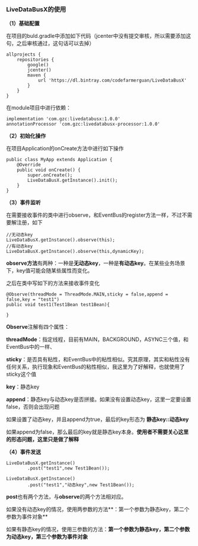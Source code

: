 ### **LiveDataBusX的使用**
**（1）基础配置**

在项目的buld.gradle中添加如下代码（jcenter中没有提交审核，所以需要添加这句，之后审核通过，这句话可以去掉）

    allprojects {
        repositories {
            google()
            jcenter()
            maven {
                url 'https://dl.bintray.com/codefarmerguan/LiveDataBusX'
            }
        }
    }
在module项目中进行依赖：

    implementation 'com.gzc:livedatabusx:1.0.0'
    annotationProcessor 'com.gzc:livedatabusx-processor:1.0.0'

**（2）初始化操作**

在项目Application的onCreate方法中进行如下操作

    public class MyApp extends Application {
        @Override
        public void onCreate() {
            super.onCreate();
            LiveDataBusX.getInstance().init();
        }
    }

**（3）事件监听**

在需要接收事件的类中进行observe，和EventBus的register方法一样，不过不需要解注册，如下

    //无动态key
    LiveDataBusX.getInstance().observe(this);
    //有动态key
    LiveDataBusX.getInstance().observe(this,dynamicKey);

**observe方法**有两种：一种是**无动态key**，一种是**有动态key**。在某些业务场景下，key值可能会随某些属性而变化。

之后在类中写如下的方法来接收事件变化

    @Observe(threadMode = ThreadMode.MAIN,sticky = false,append = false,key = "test1")
    public void test1(Test1Bean test1Bean){

    }
**Observe**注解有四个属性：

**threadMode**：指定线程，目前有MAIN，BACKGROUND，ASYNC三个值，和EventBus中的一样、

**sticky**：是否具有粘性，和EventBus中的粘性相似。究其原理，其实和粘性没有任何关系，执行现象和EventBus的粘性相似，我这里为了好解释，也就使用了sticky这个值

**key**：静态key

**append**：静态key与动态key是否拼接。如果没有设置动态key，这里一定要设置false，否则会出现问题

如果设置了动态key，并且append为true，最后的key形态为  **静态key::动态key**

如果append为false，那么最后的key就是静态key本身。**使用者不需要关心这里的形态问题，这里只是做了解释**

**（4）事件发送**

    LiveDataBusX.getInstance()
            .post("test1",new Test1Bean());

    LiveDataBusX.getInstance()
            .post("test1","动态key",new Test1Bean());

**post**也有两个方法，与**observe**的两个方法相对应。

如果没有动态key的情况，使用两参数的方法**：第一个参数为静态key，第二个参数为事件对象**

如果有静态key的情况，使用三参数的方法：**第一个参数为静态key，第二个参数为动态key，第三个参数为事件对象**